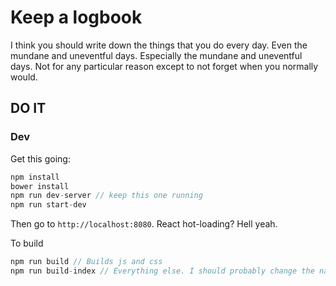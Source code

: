 # Keep a logbook

I think you should write down the things that you do every day. Even the
mundane and uneventful days. Especially the mundane and uneventful days.
Not for any particular reason except to not forget when you normally
would.

## DO IT

### Dev

Get this going:

```javascript
npm install
bower install
npm run dev-server // keep this one running
npm run start-dev
```

Then go to `http://localhost:8080`. React hot-loading? Hell yeah.

To build

```javascript
npm run build // Builds js and css
npm run build-index // Everything else. I should probably change the name
```

